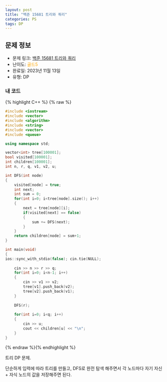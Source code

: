 ```yaml
---
layout: post
title: "백준 15681 트리와 쿼리"
categories: PS
tags: DP
---
```


## 문제 정보
- 문제 링크: [백준 15681 트리와 쿼리](https://www.acmicpc.net/problem/15681)
- 난이도: <span style="color:#FFA500">골드5</span>
- 완료일: 2023년 11월 13일
- 유형: DP

### 내 코드

{% highlight C++ %} {% raw %}
```C++
#include <iostream>
#include <vector>
#include <algorithm>
#include <string>
#include <vector>
#include <queue>

using namespace std;

vector<int> tree[100001];
bool visited[100001];
int children[100001];
int n, r, q, v1, v2, u;

int DFS(int node)
{
	visited[node] = true;
	int next;
	int sum = 0;
	for(int i=0; i<tree[node].size(); i++)
	{
		next = tree[node][i];
		if(visited[next] == false)
		{
			sum += DFS(next);
		}
	}
	return children[node] = sum+1;
}

int main(void)
{
ios::sync_with_stdio(false); cin.tie(NULL);	
	
	cin >> n >> r >> q;
	for(int i=0; i<n-1; i++)
	{
		cin >> v1 >> v2;
		tree[v1].push_back(v2);
		tree[v2].push_back(v1);
	}
	
	DFS(r);
	
	for(int i=0; i<q; i++)
	{
		cin >> u;
		cout << children[u] << "\n";
	}
}
```
{% endraw %}{% endhighlight %}

트리 DP 문제. 

단순하게 입력에 따라 트리를 만들고, DFS로 완전 탐색 해주면서 각 노드마다 자기 자신 + 자식 노드의 값을 저장해주면 된다.
